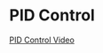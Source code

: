 # **PID Control**
[PID Control Video](https://drive.google.com/file/d/1zevA3bUyDVg1U9erdCAcblWegYRJz-ra/view?usp=sharing)
